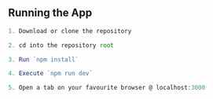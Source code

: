 ## Running the App

```javascript
1. Download or clone the repository

2. cd into the repository root

3. Run `npm install`

4. Execute `npm run dev`

5. Open a tab on your favourite browser @ localhost:3000
```
